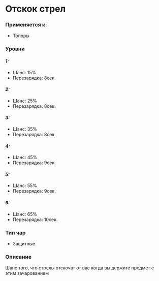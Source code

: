 # Отскок стрел

### Применяется к:

* Топоры

### Уровни

#### _1:_&#x20;

* Шанс: 15%
* Перезарядка:  8сек.

#### _2:_

* Шанс: 25%
* Перезарядка:  8сек.&#x20;

#### _3:_&#x20;

* Шанс: 35%
* Перезарядка:  8сек.

#### _4:_

* Шанс: 45%
* Перезарядка:  9сек.&#x20;

#### _5:_&#x20;

* Шанс: 55%
* Перезарядка:  9сек.

#### _6:_

* Шанс: 65%
* Перезарядка:  10сек.&#x20;

### Тип чар

* Защитные

### Описание

Шанс того, что стрелы отскочат от вас когда вы держите предмет с этим зачарованием
